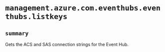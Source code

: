 # `management.azure.com.eventhubs.eventhubs.listkeys`

## `summary`
Gets the ACS and SAS connection strings for the Event Hub.


